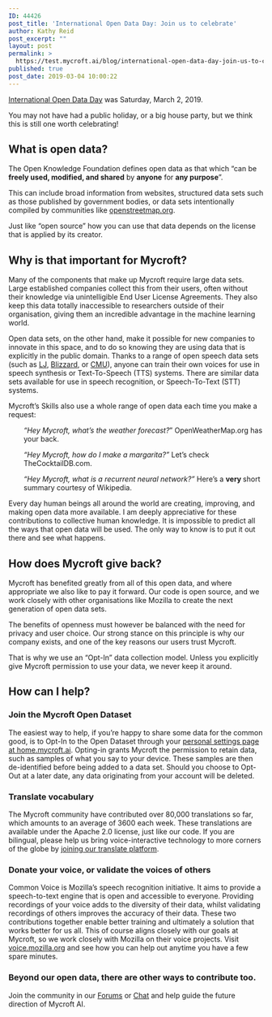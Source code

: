 ```yaml
---
ID: 44426
post_title: 'International Open Data Day: Join us to celebrate'
author: Kathy Reid
post_excerpt: ""
layout: post
permalink: >
  https://test.mycroft.ai/blog/international-open-data-day-join-us-to-celebrate/
published: true
post_date: 2019-03-04 10:00:22
---
```

<a href="https://opendataday.org/" target="_blank" rel="noopener noreferrer">International Open Data Day</a> was Saturday, March 2, 2019.

You may not have had a public holiday, or a big house party, but we think this is still one worth celebrating!<!--more-->
<h2>What is open data?</h2>
The Open Knowledge Foundation defines open data as that which “can be <b>freely used, modified, and shared</b> by <b>anyone</b> for <b>any purpose</b>”.

This can include broad information from websites, structured data sets such as those published by government bodies, or data sets intentionally compiled by communities like <a href="https://www.openstreetmap.org/">openstreetmap.org</a>.

Just like “open source” how you can use that data depends on the license that is applied by its creator.
<h2>Why is that important for Mycroft?</h2>
Many of the components that make up Mycroft require large data sets. Large established companies collect this from their users, often without their knowledge via unintelligible End User License Agreements. They also keep this data totally inaccessible to researchers outside of their organisation, giving them an incredible advantage in the machine learning world.

Open data sets, on the other hand, make it possible for new companies to innovate in this space, and to do so knowing they are using data that is explicitly in the public domain. Thanks to a range of open speech data sets (such as <a href="https://keithito.com/LJ-Speech-Dataset/">LJ</a>, <a href="http://www.cstr.ed.ac.uk/projects/blizzard/2012/phase_one/">Blizzard</a>, or <a href="http://www.speech.cs.cmu.edu/cgi-bin/cmudict">CMU</a>), anyone can train their own voices for use in speech synthesis or Text-To-Speech (TTS) systems. There are similar data sets available for use in speech recognition, or Speech-To-Text (STT) systems.

Mycroft’s Skills also use a whole range of open data each time you make a request:
<p style="padding-left: 30px;"><i>“Hey Mycroft, what’s the weather forecast?</i>”
OpenWeatherMap.org has your back.</p>
<p style="padding-left: 30px;"><i>“Hey Mycroft, how do I make a margarita?”
</i>Let’s check TheCocktailDB.com.</p>
<p style="padding-left: 30px;"><i>“Hey Mycroft, what is a recurrent neural network?”
</i>Here’s a <b>very </b>short summary courtesy of Wikipedia.</p>
Every day human beings all around the world are creating, improving, and making open data more available. I am deeply appreciative for these contributions to collective human knowledge. It is impossible to predict all the ways that open data will be used. The only way to know is to put it out there and see what happens.
<h2>How does Mycroft give back?</h2>
Mycroft has benefited greatly from all of this open data, and where appropriate we also like to pay it forward. Our code is open source, and we work closely with other organisations like Mozilla to create the next generation of open data sets.

The benefits of openness must however be balanced with the need for privacy and user choice. Our strong stance on this principle is why our company exists, and one of the key reasons our users trust Mycroft.

That is why we use an “Opt-In” data collection model. Unless you explicitly give Mycroft permission to use your data, we never keep it around.
<h2>How can I help?</h2>
<h3><b>Join the Mycroft Open Dataset</b></h3>
The easiest way to help, if you’re happy to share some data for the common good, is to Opt-In to the Open Dataset through your <a href="https://home.mycroft.ai/#/setting/basic">personal settings page at home.mycroft.ai</a>. Opting-in grants Mycroft the permission to retain data, such as samples of what you say to your device. These samples are then de-identified before being added to a data set. Should you choose to Opt-Out at a later date, any data originating from your account will be deleted.
<h3><b>Translate vocabulary</b></h3>
The Mycroft community have contributed over 80,000 translations so far, which amounts to an average of 3600 each week. These translations are available under the Apache 2.0 license, just like our code. If you are bilingual, please help us bring voice-interactive technology to more corners of the globe by <a href="http://translate.mycroft.ai">joining our translate platform</a>.
<h3><b>Donate your voice, or validate the voices of others</b></h3>
Common Voice is Mozilla’s speech recognition initiative. It aims to provide a speech-to-text engine that is open and accessible to everyone. Providing recordings of your voice adds to the diversity of their data, whilst validating recordings of others improves the accuracy of their data. These two contributions together enable better training and ultimately a solution that works better for us all. This of course aligns closely with our goals at Mycroft, so we work closely with Mozilla on their voice projects. Visit <a href="https://voice.mozilla.org/">voice.mozilla.org</a> and see how you can help out anytime you have a few spare minutes.
<h3><b>Beyond our open data, there are other ways to contribute too.
</b></h3>
Join the community in our <a href="https://community.mycroft.ai">Forums</a> or <a href="https://chat.mycroft.ai">Chat</a> and help guide the future direction of Mycroft AI.